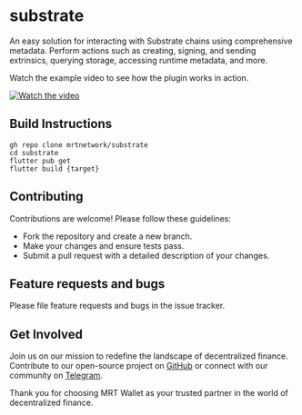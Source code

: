 # substrate

An easy solution for interacting with Substrate chains using comprehensive metadata. Perform actions such as creating, signing, and sending extrinsics, querying storage, accessing runtime metadata, and more.



Watch the example video to see how the plugin works in action.

[![Watch the video](https://img.youtube.com/vi/nxevoDqABRY/0.jpg)](https://youtu.be/nxevoDqABRY)



## Build Instructions

```shell
gh repo clone mrtnetwork/substrate
cd substrate
flutter pub get
flutter build {target}
```


## Contributing

Contributions are welcome! Please follow these guidelines:

- Fork the repository and create a new branch.
- Make your changes and ensure tests pass.
- Submit a pull request with a detailed description of your changes.

## Feature requests and bugs

Please file feature requests and bugs in the issue tracker.

## Get Involved

Join us on our mission to redefine the landscape of decentralized finance. Contribute to our open-source project on [GitHub](https://github.com/mrtnetwork/substrate) or connect with our community on [Telegram](https://t.me/blockchain_web3_solidity).

Thank you for choosing MRT Wallet as your trusted partner in the world of decentralized finance.
